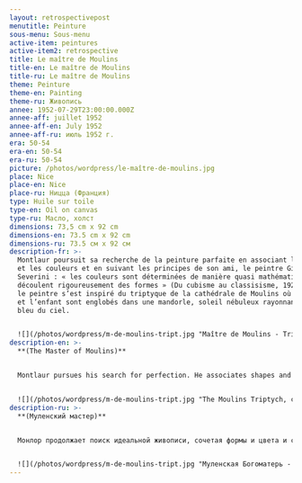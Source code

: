 ```yaml
---
layout: retrospectivepost
menutitle: Peinture
sous-menu: Sous-menu
active-item: peintures
active-item2: retrospective
title: Le maître de Moulins
title-en: Le maître de Moulins
title-ru: Le maître de Moulins
theme: Peinture
theme-en: Painting
theme-ru: Живопись
annee: 1952-07-29T23:00:00.000Z
annee-aff: juillet 1952
annee-aff-en: July 1952
annee-aff-ru: июль 1952 г.
era: 50-54
era-en: 50-54
era-ru: 50-54
picture: /photos/wordpress/le-maître-de-moulins.jpg
place: Nice
place-en: Nice
place-ru: Ницца (Франция)
type: Huile sur toile
type-en: Oil on canvas
type-ru: Масло, холст
dimensions: 73,5 cm x 92 cm
dimensions-en: 73.5 cm x 92 cm
dimensions-ru: 73.5 см x 92 см
description-fr: >-
  Montlaur poursuit sa recherche de la peinture parfaite en associant les formes
  et les couleurs et en suivant les principes de son ami, le peintre Gino
  Severini : « les couleurs sont déterminées de manière quasi mathématique et
  découlent rigoureusement des formes » (Du cubisme au classisisme, 1921). Ici,
  le peintre s’est inspiré du triptyque de la cathédrale de Moulins où la vierge
  et l’enfant sont englobés dans une mandorle, soleil nébuleux rayonnant dans le
  bleu du ciel.


  ![](/photos/wordpress/m-de-moulins-tript.jpg "Maître de Moulins - Triptyque, vers 1498, Cathédrale de Moulins (Wikipedia)")
description-en: >-
  **(The Master of Moulins)**


  Montlaur pursues his search for perfection. He associates shapes and colors following the principles of his friend, the painter Gino Severini: "the colors are determined in an almost mathematical way and follow rigorously from the forms" (*Du cubisme au classisisme, 1921*). Here, the artist was inspired by the triptych of the cathedral of Moulins where Virgin and Child are framed in a mandorla, with a nebulous sun shining in the blue of the sky.


  ![](/photos/wordpress/m-de-moulins-tript.jpg "The Moulins Triptych, c. 1498, Moulins Cathedral (Wikipedia)")
description-ru: >-
  **(Муленский мастер)**   


  Монлор продолжает поиск идеальной живописи, сочетая формы и цвета и следуя принципам своего друга, художника Джино Северини: «...цвета определяются почти математическим способом и строго следуют из форм» (Du cubisme au classisme, 1921). Здесь художника вдохновил триптих в Муленском соборе, где Дева и Младенец заключены в мандорлу - туманное солнце, сияющее на синем небе.


  ![](/photos/wordpress/m-de-moulins-tript.jpg "Муленская Богоматерь - триптих, около 1498, Муленский собор (Википедия)")
---
```

